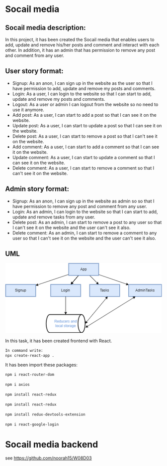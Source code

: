# Socail media

## Socail media description:

In this project, it has been created the Socail media that enables users to add, update and remove his/her posts and comment and interact with each other. In addition, it has an admin that has permission to remove any post and comment from any user.

## User story format:

- Signup: As an anon, I can sign up in the website as the user so that I have permission to add, update and remove my posts and comments.
- Login: As a user, I can login to the website so that I can start to add, update and remove my posts and comments.
- Logout: As a user or admin I can logout from the website so no need to use it anymore.
- Add post: As a user, I can start to add a post so that I can see it on the website.
- Update post: As a user, I can start to update a post so that I can see it on the website.
- Delete post: As a user, I can start to remove a post so that I can't see it on the website.
- Add comment: As a user, I can start to add a comment so that I can see it on the website.
- Update comment: As a user, I can start to update a comment so that I can see it on the website.
- Delete comment: As a user, I can start to remove a comment so that I can't see it on the website.

## Admin story format:

- Signup: As an anon, I can sign up in the website as admin so so that I have permission to remove any post and comment from any user.
- Login: As an admin, I can login to the website so that I can start to add, update and remove tasks from any user.
- Delete post: As an admin, I can start to remove a post to any user so that I can't see it on the website and the user can't see it also.
- Delete comment: As an admin, I can start to remove a comment to any user so that I can't see it on the website and the user can't see it also.

## UML

![Untitled%20Diagram.drawio1 img](https://github.com/noorah15/w09d03/blob/main/Untitled%20Diagram.drawio1.png)

In this task, it has been created frontend with React.

    In command write:
    npx create-react-app .

It has been import these packages:

    npm i react-router-dom

    npm i axios

    npm install react-redux

    npm install react-redux

    npm install redux-devtools-extension

    npm i react-google-login



# Socail media backend

see https://github.com/noorah15/W08D03
